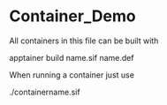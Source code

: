 # Container_Demo

All containers in this file can be built with

apptainer build name.sif name.def

When running a container just use

./containername.sif

